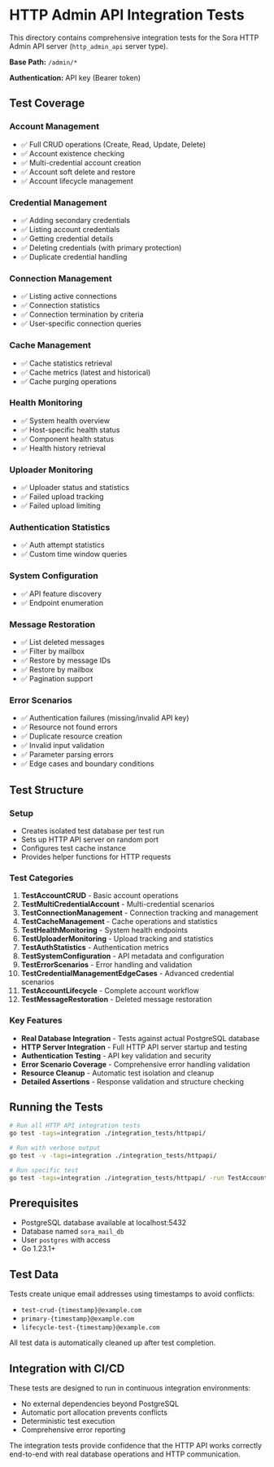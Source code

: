 # HTTP Admin API Integration Tests

This directory contains comprehensive integration tests for the Sora HTTP Admin API server (`http_admin_api` server type).

**Base Path:** `/admin/*`

**Authentication:** API key (Bearer token)

## Test Coverage

### **Account Management**
- ✅ Full CRUD operations (Create, Read, Update, Delete)
- ✅ Account existence checking
- ✅ Multi-credential account creation
- ✅ Account soft delete and restore
- ✅ Account lifecycle management

### **Credential Management** 
- ✅ Adding secondary credentials
- ✅ Listing account credentials
- ✅ Getting credential details
- ✅ Deleting credentials (with primary protection)
- ✅ Duplicate credential handling

### **Connection Management**
- ✅ Listing active connections
- ✅ Connection statistics
- ✅ Connection termination by criteria
- ✅ User-specific connection queries

### **Cache Management**
- ✅ Cache statistics retrieval
- ✅ Cache metrics (latest and historical)
- ✅ Cache purging operations

### **Health Monitoring**
- ✅ System health overview
- ✅ Host-specific health status
- ✅ Component health status
- ✅ Health history retrieval

### **Uploader Monitoring**
- ✅ Uploader status and statistics
- ✅ Failed upload tracking
- ✅ Failed upload limiting

### **Authentication Statistics**
- ✅ Auth attempt statistics
- ✅ Custom time window queries

### **System Configuration**
- ✅ API feature discovery
- ✅ Endpoint enumeration

### **Message Restoration**
- ✅ List deleted messages
- ✅ Filter by mailbox
- ✅ Restore by message IDs
- ✅ Restore by mailbox
- ✅ Pagination support

### **Error Scenarios**
- ✅ Authentication failures (missing/invalid API key)
- ✅ Resource not found errors
- ✅ Duplicate resource creation
- ✅ Invalid input validation
- ✅ Parameter parsing errors
- ✅ Edge cases and boundary conditions

## Test Structure

### **Setup**
- Creates isolated test database per test run
- Sets up HTTP API server on random port
- Configures test cache instance
- Provides helper functions for HTTP requests

### **Test Categories**

1. **TestAccountCRUD** - Basic account operations
2. **TestMultiCredentialAccount** - Multi-credential scenarios
3. **TestConnectionManagement** - Connection tracking and management
4. **TestCacheManagement** - Cache operations and statistics
5. **TestHealthMonitoring** - System health endpoints
6. **TestUploaderMonitoring** - Upload tracking and statistics
7. **TestAuthStatistics** - Authentication metrics
8. **TestSystemConfiguration** - API metadata and configuration
9. **TestErrorScenarios** - Error handling and validation
10. **TestCredentialManagementEdgeCases** - Advanced credential scenarios
11. **TestAccountLifecycle** - Complete account workflow
12. **TestMessageRestoration** - Deleted message restoration

### **Key Features**

- **Real Database Integration** - Tests against actual PostgreSQL database
- **HTTP Server Integration** - Full HTTP API server startup and testing
- **Authentication Testing** - API key validation and security
- **Error Scenario Coverage** - Comprehensive error handling validation
- **Resource Cleanup** - Automatic test isolation and cleanup
- **Detailed Assertions** - Response validation and structure checking

## Running the Tests

```bash
# Run all HTTP API integration tests
go test -tags=integration ./integration_tests/httpapi/

# Run with verbose output
go test -v -tags=integration ./integration_tests/httpapi/

# Run specific test
go test -tags=integration ./integration_tests/httpapi/ -run TestAccountCRUD
```

## Prerequisites

- PostgreSQL database available at localhost:5432
- Database named `sora_mail_db` 
- User `postgres` with access
- Go 1.23.1+

## Test Data

Tests create unique email addresses using timestamps to avoid conflicts:
- `test-crud-{timestamp}@example.com`
- `primary-{timestamp}@example.com`
- `lifecycle-test-{timestamp}@example.com`

All test data is automatically cleaned up after test completion.

## Integration with CI/CD

These tests are designed to run in continuous integration environments:
- No external dependencies beyond PostgreSQL
- Automatic port allocation prevents conflicts
- Deterministic test execution
- Comprehensive error reporting

The integration tests provide confidence that the HTTP API works correctly end-to-end with real database operations and HTTP communication.
